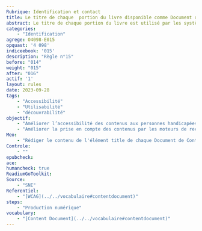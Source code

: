 ```yaml
---
Rubrique: Identification et contact
title: Le titre de chaque  portion du livre disponible comme Document de Contenu (*<a href="https://qualebook.edrlab.org/fr/glossary/#contentdocument" lang="en">Content Document</a>*) permet d'identifier son contenu. 
abstract: Le titre de chaque portion du livre est utilisé par les systèmes de lecture pour indiquer la progression et peut-être exporté avec les annotations. Les technologies d'assistance peuvent aussi y faire référence et s'appuyer dessus pour faciliter la navigation et le repérage dans l'ouvrage
categories: 
    - "Identification"
agrege: O4098-E015
opquast: '4 098'
indiceebook: '015'
description: "Règle n°15"
before: "014"
weight: "015"
after: "016"
actif: '1'
layout: rules
date: 2023-09-28
tags: 
    - "Accessibilité"
    - "Utilisabilité"
    - "découvrabilité"
objectif: 
    - "Améliorer l’accessibilité des contenus aux personnes handicapées. "
    - "Améliorer la prise en compte des contenus par les moteurs de recherche et outils d’indexation"
Meo: 
    - "Rédiger le contenu de l'élément title de chaque Document de Contenu (Content Document) à y indiquer le nom du site."
Controle: 
    - ""
epubcheck: 
ace: 
humancheck: true
ReadiumGoToolkit: 
Source: 
    - "SNE"
Referentiel: 
    - "[WCAG](../../vocabulaire#contentdocument)"
steps: 
    - "Production numérique"
vocabulary: 
    - "[Content Document](../../vocabulaire#contentdocument)"
---
```

